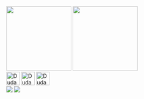 <div>
  <a>
    <img height="170em" src="https://github-readme-stats.vercel.app/api?username=Duda-Rabelo&show_icons=true&theme=material-palenight&text_color=ffffff&count_private=true" />
  </a>
  <a>
    <img height="170em" src="https://github-readme-stats.vercel.app/api/top-langs/?username=Duda-Rabelo&layout=compact&theme=material-palenight&text_color=ffffff" />
  </a>
</div>

<div style="display: inline-block">
  <img aling="center" alt="Duda-HTML" height="35em" src="https://cdn.jsdelivr.net/gh/devicons/devicon@latest/icons/html5/html5-original.svg" />  
  <img aling="center" alt="Duda-CSS" height="35em" src="https://cdn.jsdelivr.net/gh/devicons/devicon@latest/icons/css3/css3-original.svg" />
  <img aling="center" alt="Duda-JS" height="35em" src="https://cdn.jsdelivr.net/gh/devicons/devicon@latest/icons/javascript/javascript-original.svg" />
</div>

<div>
  <a href="https://www.linkedin.com/in/duda-rabelo-dev-3003l97/" target="_blank"><img src="https://img.shields.io/badge/LinkedIn-0077B5?style=for-the-badge&logo=linkedin&logoColor=white"></a>
  <a href="mailto:@contact@duda.dev.io" target="_blank"><img src="https://img.shields.io/badge/Gmail-D14836?style=for-the-badge&logo=gmail&logoColor=white"</a>
</div>

